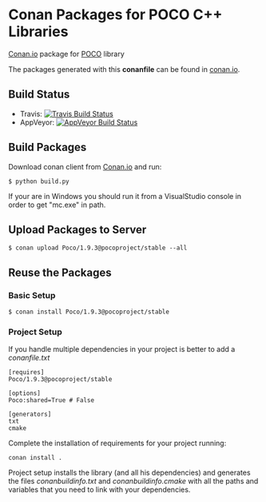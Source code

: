 Conan Packages for POCO C++ Libraries
=====================================

[Conan.io](https://conan.io) package for [POCO](http://pocoproject.org/) library

The packages generated with this **conanfile** can be found in [conan.io](https://conan.io/source/Poco/1.9.3/pocoproject/stable).

## Build Status

- Travis: [![Travis Build Status](https://travis-ci.org/vtpl1/conan-poco.svg?branch=master)](https://travis-ci.org/vtpl1/conan-poco)
- AppVeyor: [![AppVeyor Build Status](https://ci.appveyor.com/api/projects/status/swn6l4rxpsgn8arg?svg=true)](https://ci.appveyor.com/project/obiltschnig/conan-poco)


## Build Packages

Download conan client from [Conan.io](https://conan.io) and run:

    $ python build.py

If your are in Windows you should run it from a VisualStudio console in order to get "mc.exe" in path.

## Upload Packages to Server

    $ conan upload Poco/1.9.3@pocoproject/stable --all

## Reuse the Packages

### Basic Setup

    $ conan install Poco/1.9.3@pocoproject/stable

### Project Setup

If you handle multiple dependencies in your project is better to add a *conanfile.txt*

    [requires]
    Poco/1.9.3@pocoproject/stable

    [options]
    Poco:shared=True # False

    [generators]
    txt
    cmake

Complete the installation of requirements for your project running:

    conan install .

Project setup installs the library (and all his dependencies) and generates the files *conanbuildinfo.txt* and *conanbuildinfo.cmake* with all the paths and variables that you need to link with your dependencies.

